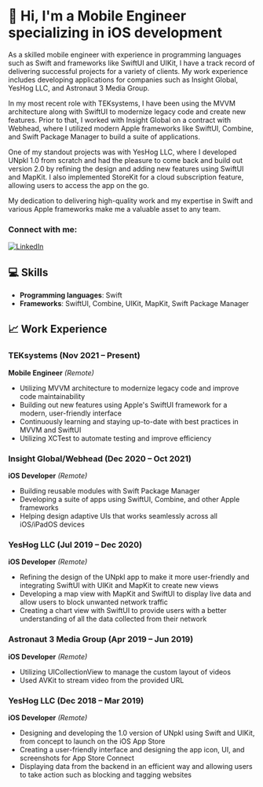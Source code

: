 # 👋 Hi, I'm a Mobile Engineer specializing in iOS development

As a skilled mobile engineer with experience in programming languages such as Swift and frameworks like SwiftUI and UIKit, I have a track record of delivering successful projects for a variety of clients. My work experience includes developing applications for companies such as Insight Global, YesHog LLC, and Astronaut 3 Media Group.

In my most recent role with TEKsystems, I have been using the MVVM architecture along with SwiftUI to modernize legacy code and create new features. Prior to that, I worked with Insight Global on a contract with Webhead, where I utilized modern Apple frameworks like SwiftUI, Combine, and Swift Package Manager to build a suite of applications.

One of my standout projects was with YesHog LLC, where I developed UNpkl 1.0 from scratch and had the pleasure to come back and build out version 2.0 by refining the design and adding new features using SwiftUI and MapKit. I also implemented StoreKit for a cloud subscription feature, allowing users to access the app on the go.

My dedication to delivering high-quality work and my expertise in Swift and various Apple frameworks make me a valuable asset to any team.

### Connect with me:

[![LinkedIn](https://img.shields.io/badge/-LinkedIn-0077B5?style=for-the-badge&logo=LinkedIn&logoColor=white)](https://www.linkedin.com/in/caleb-wells-38420911a)

## 💻 Skills

- **Programming languages**: Swift
- **Frameworks**: SwiftUI, Combine, UIKit, MapKit, Swift Package Manager

## 📈 Work Experience

### TEKsystems (Nov 2021 – Present)
**Mobile Engineer** _(Remote)_

- Utilizing MVVM architecture to modernize legacy code and improve code maintainability
- Building out new features using Apple's SwiftUI framework for a modern, user-friendly interface
- Continuously learning and staying up-to-date with best practices in MVVM and SwiftUI
- Utilizing XCTest to automate testing and improve efficiency

### Insight Global/Webhead (Dec 2020 – Oct 2021)
**iOS Developer** _(Remote)_

- Building reusable modules with Swift Package Manager
- Developing a suite of apps using SwiftUI, Combine, and other Apple frameworks
- Helping design adaptive UIs that works seamlessly across all iOS/iPadOS devices

### YesHog LLC (Jul 2019 – Dec 2020)
**iOS Developer** _(Remote)_

- Refining the design of the UNpkl app to make it more user-friendly and integrating SwiftUI with UIKit and MapKit to create new views
- Developing a map view with MapKit and SwiftUI to display live data and allow users to block unwanted network traffic
- Creating a chart view with SwiftUI to provide users with a better understanding of all the data collected from their network

### Astronaut 3 Media Group (Apr 2019 – Jun 2019)
**iOS Developer** _(Remote)_

- Utilizing UICollectionView to manage the custom layout of videos
- Used AVKit to stream video from the provided URL

### YesHog LLC (Dec 2018 – Mar 2019)
**iOS Developer** _(Remote)_

- Designing and developing the 1.0 version of UNpkl using Swift and UIKit, from concept to launch on the iOS App Store
- Creating a user-friendly interface and designing the app icon, UI, and screenshots for App Store Connect
- Displaying data from the backend in an efficient way and allowing users to take action such as blocking and tagging websites
